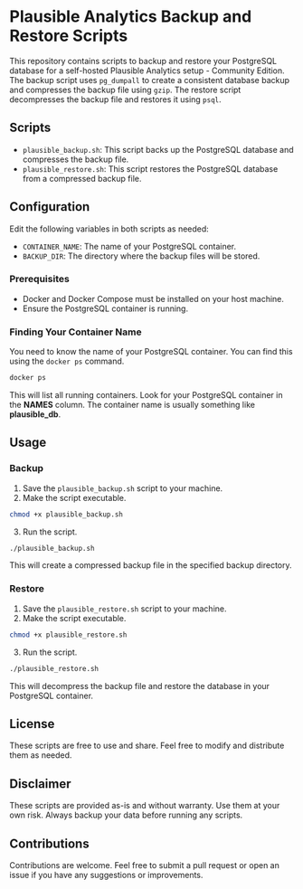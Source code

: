 # Plausible Analytics Backup and Restore Scripts

This repository contains scripts to backup and restore your PostgreSQL database for a self-hosted Plausible Analytics setup - Community Edition. The backup script uses `pg_dumpall` to create a consistent database backup and compresses the backup file using `gzip`. The restore script decompresses the backup file and restores it using `psql`.

## Scripts

- `plausible_backup.sh`: This script backs up the PostgreSQL database and compresses the backup file.
- `plausible_restore.sh`: This script restores the PostgreSQL database from a compressed backup file.

## Configuration

Edit the following variables in both scripts as needed:

- `CONTAINER_NAME`: The name of your PostgreSQL container.
- `BACKUP_DIR`: The directory where the backup files will be stored.

### Prerequisites

- Docker and Docker Compose must be installed on your host machine.
- Ensure the PostgreSQL container is running.

### Finding Your Container Name

You need to know the name of your PostgreSQL container. You can find this using the `docker ps` command.

```sh
docker ps
```

This will list all running containers. Look for your PostgreSQL container in the **NAMES** column. The container name is usually something like **plausible_db**.

## Usage

### Backup

1. Save the `plausible_backup.sh` script to your machine.
2. Make the script executable.

```sh
chmod +x plausible_backup.sh
```

3. Run the script.

```sh
./plausible_backup.sh
```

This will create a compressed backup file in the specified backup directory.

### Restore

1. Save the `plausible_restore.sh` script to your machine.
2. Make the script executable.

```sh
chmod +x plausible_restore.sh
```

3. Run the script.

```sh
./plausible_restore.sh
```

This will decompress the backup file and restore the database in your PostgreSQL container.

## License

These scripts are free to use and share. Feel free to modify and distribute them as needed.

## Disclaimer

These scripts are provided as-is and without warranty. Use them at your own risk. Always backup your data before running any scripts.

## Contributions

Contributions are welcome. Feel free to submit a pull request or open an issue if you have any suggestions or improvements.